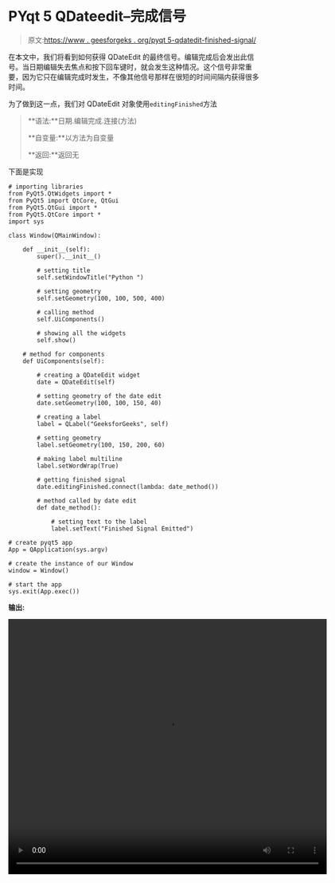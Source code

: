 # PYqt 5 QDateedit–完成信号

> 原文:[https://www . geesforgeks . org/pyqt 5-qdatedit-finished-signal/](https://www.geeksforgeeks.org/pyqt5-qdateedit-finished-signal/)

在本文中，我们将看到如何获得 QDateEdit 的最终信号。编辑完成后会发出此信号。当日期编辑失去焦点和按下回车键时，就会发生这种情况。这个信号非常重要，因为它只在编辑完成时发生，不像其他信号那样在很短的时间间隔内获得很多时间。

为了做到这一点，我们对 QDateEdit 对象使用`editingFinished`方法

> **语法:**日期.编辑完成.连接(方法)
> 
> **自变量:**以方法为自变量
> 
> **返回:**返回无

下面是实现

```
# importing libraries
from PyQt5.QtWidgets import * 
from PyQt5 import QtCore, QtGui
from PyQt5.QtGui import * 
from PyQt5.QtCore import * 
import sys

class Window(QMainWindow):

    def __init__(self):
        super().__init__()

        # setting title
        self.setWindowTitle("Python ")

        # setting geometry
        self.setGeometry(100, 100, 500, 400)

        # calling method
        self.UiComponents()

        # showing all the widgets
        self.show()

    # method for components
    def UiComponents(self):

        # creating a QDateEdit widget
        date = QDateEdit(self)

        # setting geometry of the date edit
        date.setGeometry(100, 100, 150, 40)

        # creating a label
        label = QLabel("GeeksforGeeks", self)

        # setting geometry
        label.setGeometry(100, 150, 200, 60)

        # making label multiline
        label.setWordWrap(True)

        # getting finished signal
        date.editingFinished.connect(lambda: date_method())

        # method called by date edit
        def date_method():

            # setting text to the label
            label.setText("Finished Signal Emitted")

# create pyqt5 app
App = QApplication(sys.argv)

# create the instance of our Window
window = Window()

# start the app
sys.exit(App.exec())
```

**输出:**

<video class="wp-video-shortcode" id="video-444110-1" width="640" height="512" preload="metadata" controls=""><source type="video/mp4" src="https://media.geeksforgeeks.org/wp-content/uploads/20200702031647/Python-2020-07-02-03-16-20.mp4?_=1">[https://media.geeksforgeeks.org/wp-content/uploads/20200702031647/Python-2020-07-02-03-16-20.mp4](https://media.geeksforgeeks.org/wp-content/uploads/20200702031647/Python-2020-07-02-03-16-20.mp4)</video>